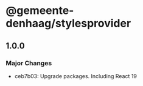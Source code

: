 # @gemeente-denhaag/stylesprovider

## 1.0.0

### Major Changes

- ceb7b03: Upgrade packages. Including React 19
